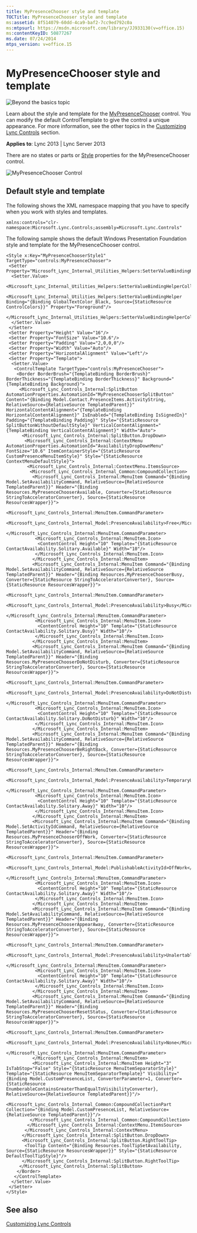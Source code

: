```yaml
---
title: MyPresenceChooser style and template
TOCTitle: MyPresenceChooser style and template
ms:assetid: 8f514079-60dd-4ca9-baf2-7cc9ed792c0a
ms:mtpsurl: https://msdn.microsoft.com/library/JJ933130(v=office.15)
ms:contentKeyID: 50877267
ms.date: 07/24/2014
mtps_version: v=office.15
---
```


# MyPresenceChooser style and template

![Beyond the basics topic](images/JJ937254.mod_icon_beyondbasics_long(Office.15).png "Beyond the basics topic")

Learn about the style and template for the [MyPresenceChooser](https://msdn.microsoft.com/library/hh379434\(v=office.15\)) control. You can modify the default ControlTemplate to give the control a unique appearance. For more information, see the other topics in the [Customizing Lync Controls](customizing-lync-controls.md) section.



**Applies to**: Lync 2013 | Lync Server 2013

There are no states or parts or [Style](http://msdn.microsoft.com/library/system.windows.style\(vs.95\).aspx) properties for the MyPresenceChooser control.

![MyPresenceChooser Control](images/JJ933130.MyPresenceChooserControl(Office.15).png "MyPresenceChooser Control")

## Default style and template

The following shows the XML namespace mapping that you have to specify when you work with styles and templates.

    xmlns:controls="clr-namespace:Microsoft.Lync.Controls;assembly=Microsoft.Lync.Controls"

The following sample shows the default Windows Presentation Foundation style and template for the MyPresenceChooser control.

    <Style x:Key="MyPresenceChooserStyle1" TargetType="controls:MyPresenceChooser">
     <Setter Property="Microsoft_Lync_Internal_Utilities_Helpers:SetterValueBindingHelper.PropertyBindingCollection">
      <Setter.Value>
       <Microsoft_Lync_Internal_Utilities_Helpers:SetterValueBindingHelperCollection>
        <Microsoft_Lync_Internal_Utilities_Helpers:SetterValueBindingHelper Binding="{Binding GlobalTextColor_Black, Source={StaticResource ControlColors}}" Property="Foreground"/>
       </Microsoft_Lync_Internal_Utilities_Helpers:SetterValueBindingHelperCollection>
      </Setter.Value>
     </Setter>
     <Setter Property="Height" Value="16"/>
     <Setter Property="FontSize" Value="10.6"/>
     <Setter Property="Padding" Value="2,0,0,0"/>
     <Setter Property="Width" Value="Auto"/>
     <Setter Property="HorizontalAlignment" Value="Left"/>
     <Setter Property="Template">
      <Setter.Value>
       <ControlTemplate TargetType="controls:MyPresenceChooser">
        <Border BorderBrush="{TemplateBinding BorderBrush}" BorderThickness="{TemplateBinding BorderThickness}" Background="{TemplateBinding Background}">
         <Microsoft_Lync_Controls_Internal:SplitButton AutomationProperties.AutomationId="MyPresenceChooserSplitButton" Content="{Binding Model.Contact.PresenceItems.ActivityString, RelativeSource={RelativeSource TemplatedParent}}" HorizontalContentAlignment="{TemplateBinding HorizontalContentAlignment}" IsEnabled="{TemplateBinding IsSignedIn}" Padding="{TemplateBinding Padding}" Style="{StaticResource SplitButtonWithoutDefaultStyle}" VerticalContentAlignment="{TemplateBinding VerticalContentAlignment}" Width="Auto">
          <Microsoft_Lync_Controls_Internal:SplitButton.DropDown>
           <Microsoft_Lync_Controls_Internal:ContextMenu AutomationProperties.AutomationId="AvailabilityDropDownMenu" FontSize="10.6" ItemContainerStyle="{StaticResource CustomPresenceMenuItemStyle}" Style="{StaticResource ContextMenuDefaultStyle}">
            <Microsoft_Lync_Controls_Internal:ContextMenu.ItemsSource>
             <Microsoft_Lync_Controls_Internal_Common:CompoundCollection>
              <Microsoft_Lync_Controls_Internal:MenuItem Command="{Binding Model.SetAvailabilityCommand, RelativeSource={RelativeSource TemplatedParent}}" Header="{Binding Resources.MyPresenceChooserAvailable, Converter={StaticResource StringToAcceleratorConverter}, Source={StaticResource ResourcesWrapper}}">
               <Microsoft_Lync_Controls_Internal:MenuItem.CommandParameter>
                <Microsoft_Lync_Controls_Internal_Model:PresenceAvailability>Free</Microsoft_Lync_Controls_Internal_Model:PresenceAvailability>
               </Microsoft_Lync_Controls_Internal:MenuItem.CommandParameter>
               <Microsoft_Lync_Controls_Internal:MenuItem.Icon>
                <ContentControl Height="10" Template="{StaticResource ContactAvailability.Solitary.Available}" Width="10"/>
               </Microsoft_Lync_Controls_Internal:MenuItem.Icon>
              </Microsoft_Lync_Controls_Internal:MenuItem>
              <Microsoft_Lync_Controls_Internal:MenuItem Command="{Binding Model.SetAvailabilityCommand, RelativeSource={RelativeSource TemplatedParent}}" Header="{Binding Resources.MyPresenceChooserBusy, Converter={StaticResource StringToAcceleratorConverter}, Source={StaticResource ResourcesWrapper}}">
               <Microsoft_Lync_Controls_Internal:MenuItem.CommandParameter>
                <Microsoft_Lync_Controls_Internal_Model:PresenceAvailability>Busy</Microsoft_Lync_Controls_Internal_Model:PresenceAvailability>
               </Microsoft_Lync_Controls_Internal:MenuItem.CommandParameter>
               <Microsoft_Lync_Controls_Internal:MenuItem.Icon>
                <ContentControl Height="10" Template="{StaticResource ContactAvailability.Solitary.Busy}" Width="10"/>
               </Microsoft_Lync_Controls_Internal:MenuItem.Icon>
              </Microsoft_Lync_Controls_Internal:MenuItem>
              <Microsoft_Lync_Controls_Internal:MenuItem Command="{Binding Model.SetAvailabilityCommand, RelativeSource={RelativeSource TemplatedParent}}" Header="{Binding Resources.MyPresenceChooserDoNotDisturb, Converter={StaticResource StringToAcceleratorConverter}, Source={StaticResource ResourcesWrapper}}">
               <Microsoft_Lync_Controls_Internal:MenuItem.CommandParameter>
                <Microsoft_Lync_Controls_Internal_Model:PresenceAvailability>DoNotDisturb</Microsoft_Lync_Controls_Internal_Model:PresenceAvailability>
               </Microsoft_Lync_Controls_Internal:MenuItem.CommandParameter>
               <Microsoft_Lync_Controls_Internal:MenuItem.Icon>
                <ContentControl Height="10" Template="{StaticResource ContactAvailability.Solitary.DoNotDisturb}" Width="10"/>
               </Microsoft_Lync_Controls_Internal:MenuItem.Icon>
              </Microsoft_Lync_Controls_Internal:MenuItem>
              <Microsoft_Lync_Controls_Internal:MenuItem Command="{Binding Model.SetAvailabilityCommand, RelativeSource={RelativeSource TemplatedParent}}" Header="{Binding Resources.MyPresenceChooserBeRightBack, Converter={StaticResource StringToAcceleratorConverter}, Source={StaticResource ResourcesWrapper}}">
               <Microsoft_Lync_Controls_Internal:MenuItem.CommandParameter>
                <Microsoft_Lync_Controls_Internal_Model:PresenceAvailability>TemporaryUnalertable</Microsoft_Lync_Controls_Internal_Model:PresenceAvailability>
               </Microsoft_Lync_Controls_Internal:MenuItem.CommandParameter>
               <Microsoft_Lync_Controls_Internal:MenuItem.Icon>
                <ContentControl Height="10" Template="{StaticResource ContactAvailability.Solitary.Away}" Width="10"/>
               </Microsoft_Lync_Controls_Internal:MenuItem.Icon>
              </Microsoft_Lync_Controls_Internal:MenuItem>
              <Microsoft_Lync_Controls_Internal:MenuItem Command="{Binding Model.SetActivityIdCommand, RelativeSource={RelativeSource TemplatedParent}}" Header="{Binding Resources.MyPresenceChooserOffWork, Converter={StaticResource StringToAcceleratorConverter}, Source={StaticResource ResourcesWrapper}}">
               <Microsoft_Lync_Controls_Internal:MenuItem.CommandParameter>
                <Microsoft_Lync_Controls_Internal_Model:PublishableActivityId>OffWork</Microsoft_Lync_Controls_Internal_Model:PublishableActivityId>
               </Microsoft_Lync_Controls_Internal:MenuItem.CommandParameter>
               <Microsoft_Lync_Controls_Internal:MenuItem.Icon>
                <ContentControl Height="10" Template="{StaticResource ContactAvailability.Solitary.Away}" Width="10"/>
               </Microsoft_Lync_Controls_Internal:MenuItem.Icon>
              </Microsoft_Lync_Controls_Internal:MenuItem>
              <Microsoft_Lync_Controls_Internal:MenuItem Command="{Binding Model.SetAvailabilityCommand, RelativeSource={RelativeSource TemplatedParent}}" Header="{Binding Resources.MyPresenceChooserAppearAway, Converter={StaticResource StringToAcceleratorConverter}, Source={StaticResource ResourcesWrapper}}">
               <Microsoft_Lync_Controls_Internal:MenuItem.CommandParameter>
                <Microsoft_Lync_Controls_Internal_Model:PresenceAvailability>Unalertable</Microsoft_Lync_Controls_Internal_Model:PresenceAvailability>
               </Microsoft_Lync_Controls_Internal:MenuItem.CommandParameter>
               <Microsoft_Lync_Controls_Internal:MenuItem.Icon>
                <ContentControl Height="10" Template="{StaticResource ContactAvailability.Solitary.Away}" Width="10"/>
               </Microsoft_Lync_Controls_Internal:MenuItem.Icon>
              </Microsoft_Lync_Controls_Internal:MenuItem>
              <Microsoft_Lync_Controls_Internal:MenuItem Command="{Binding Model.SetAvailabilityCommand, RelativeSource={RelativeSource TemplatedParent}}" Header="{Binding Resources.MyPresenceChooserResetStatus, Converter={StaticResource StringToAcceleratorConverter}, Source={StaticResource ResourcesWrapper}}">
               <Microsoft_Lync_Controls_Internal:MenuItem.CommandParameter>
                <Microsoft_Lync_Controls_Internal_Model:PresenceAvailability>None</Microsoft_Lync_Controls_Internal_Model:PresenceAvailability>
               </Microsoft_Lync_Controls_Internal:MenuItem.CommandParameter>
              </Microsoft_Lync_Controls_Internal:MenuItem>
              <Microsoft_Lync_Controls_Internal:MenuItem Height="3" IsTabStop="False" Style="{StaticResource MenuItemSeparatorStyle}" Template="{StaticResource MenuItemSeparatorTemplate}" Visibility="{Binding Model.CustomPresenceList, ConverterParameter=1, Converter={StaticResource EnumberableContainsGreaterThanEqualToVisibilityConverter}, RelativeSource={RelativeSource TemplatedParent}}"/>
              <Microsoft_Lync_Controls_Internal_Common:CompoundCollectionPart Collection="{Binding Model.CustomPresenceList, RelativeSource={RelativeSource TemplatedParent}}"/>
             </Microsoft_Lync_Controls_Internal_Common:CompoundCollection>
            </Microsoft_Lync_Controls_Internal:ContextMenu.ItemsSource>
           </Microsoft_Lync_Controls_Internal:ContextMenu>
          </Microsoft_Lync_Controls_Internal:SplitButton.DropDown>
          <Microsoft_Lync_Controls_Internal:SplitButton.RightToolTip>
           <ToolTip Content="{Binding Resources.ToolTipSetAvailability, Source={StaticResource ResourcesWrapper}}" Style="{StaticResource DefaultToolTipStyle}"/>
          </Microsoft_Lync_Controls_Internal:SplitButton.RightToolTip>
         </Microsoft_Lync_Controls_Internal:SplitButton>
        </Border>
       </ControlTemplate>
      </Setter.Value>
     </Setter>
    </Style>

## See also

[Customizing Lync Controls](customizing-lync-controls.md)

